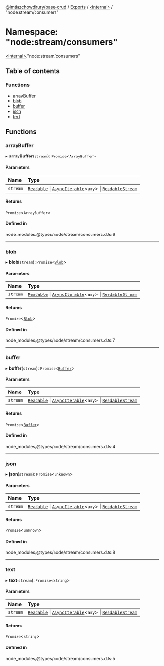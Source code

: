 [@imtiazchowdhury/base-crud](../README.md) / [Exports](../modules.md) / [\<internal\>](internal_.md) / "node:stream/consumers"

# Namespace: "node:stream/consumers"

[\<internal\>](internal_.md)."node:stream/consumers"

## Table of contents

### Functions

- [arrayBuffer](internal_._node_stream_consumers_.md#arraybuffer)
- [blob](internal_._node_stream_consumers_.md#blob)
- [buffer](internal_._node_stream_consumers_.md#buffer)
- [json](internal_._node_stream_consumers_.md#json)
- [text](internal_._node_stream_consumers_.md#text)

## Functions

### arrayBuffer

▸ **arrayBuffer**(`stream`): `Promise`\<`ArrayBuffer`\>

#### Parameters

| Name | Type |
| :------ | :------ |
| `stream` | [`Readable`](../classes/internal_.Readable.md) \| [`AsyncIterable`](../interfaces/internal_.AsyncIterable.md)\<`any`\> \| [`ReadableStream`](../interfaces/internal_.ReadableStream-1.md) |

#### Returns

`Promise`\<`ArrayBuffer`\>

#### Defined in

node_modules/@types/node/stream/consumers.d.ts:6

___

### blob

▸ **blob**(`stream`): `Promise`\<[`Blob`](../classes/internal_.Blob.md)\>

#### Parameters

| Name | Type |
| :------ | :------ |
| `stream` | [`Readable`](../classes/internal_.Readable.md) \| [`AsyncIterable`](../interfaces/internal_.AsyncIterable.md)\<`any`\> \| [`ReadableStream`](../interfaces/internal_.ReadableStream-1.md) |

#### Returns

`Promise`\<[`Blob`](../classes/internal_.Blob.md)\>

#### Defined in

node_modules/@types/node/stream/consumers.d.ts:7

___

### buffer

▸ **buffer**(`stream`): `Promise`\<[`Buffer`](../interfaces/internal_.Buffer.md)\>

#### Parameters

| Name | Type |
| :------ | :------ |
| `stream` | [`Readable`](../classes/internal_.Readable.md) \| [`AsyncIterable`](../interfaces/internal_.AsyncIterable.md)\<`any`\> \| [`ReadableStream`](../interfaces/internal_.ReadableStream-1.md) |

#### Returns

`Promise`\<[`Buffer`](../interfaces/internal_.Buffer.md)\>

#### Defined in

node_modules/@types/node/stream/consumers.d.ts:4

___

### json

▸ **json**(`stream`): `Promise`\<`unknown`\>

#### Parameters

| Name | Type |
| :------ | :------ |
| `stream` | [`Readable`](../classes/internal_.Readable.md) \| [`AsyncIterable`](../interfaces/internal_.AsyncIterable.md)\<`any`\> \| [`ReadableStream`](../interfaces/internal_.ReadableStream-1.md) |

#### Returns

`Promise`\<`unknown`\>

#### Defined in

node_modules/@types/node/stream/consumers.d.ts:8

___

### text

▸ **text**(`stream`): `Promise`\<`string`\>

#### Parameters

| Name | Type |
| :------ | :------ |
| `stream` | [`Readable`](../classes/internal_.Readable.md) \| [`AsyncIterable`](../interfaces/internal_.AsyncIterable.md)\<`any`\> \| [`ReadableStream`](../interfaces/internal_.ReadableStream-1.md) |

#### Returns

`Promise`\<`string`\>

#### Defined in

node_modules/@types/node/stream/consumers.d.ts:5
